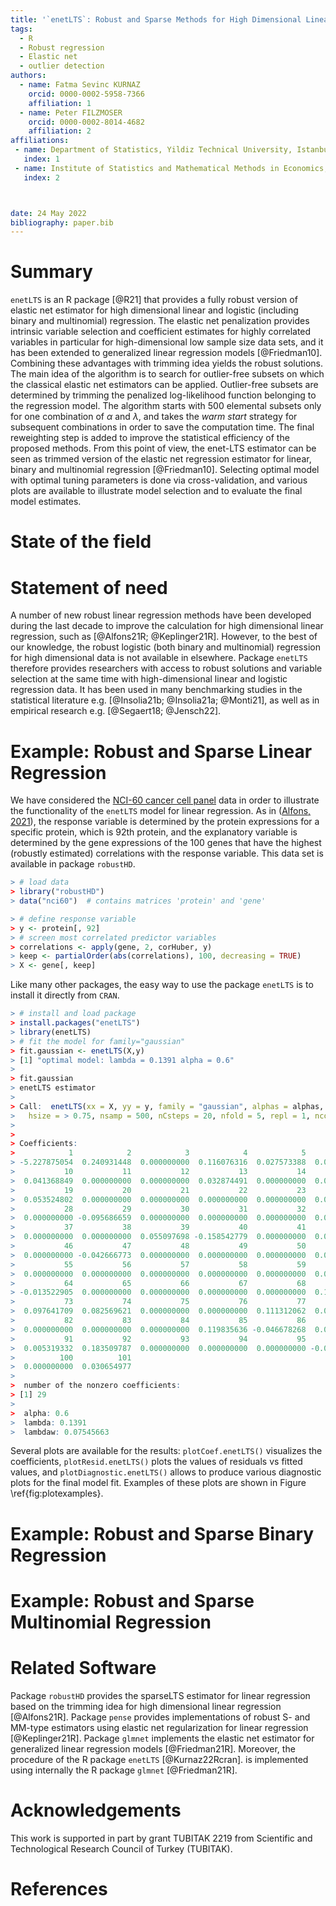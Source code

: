 ```yaml
---
title: '`enetLTS`: Robust and Sparse Methods for High Dimensional Linear and Binary and Multinomial Regression'
tags:
  - R
  - Robust regression
  - Elastic net
  - outlier detection
authors:
  - name: Fatma Sevinc KURNAZ
    orcid: 0000-0002-5958-7366 
    affiliation: 1
  - name: Peter FILZMOSER
    orcid: 0000-0002-8014-4682
    affiliation: 2
affiliations:
 - name: Department of Statistics, Yildiz Technical University, Istanbul, Turkey
   index: 1
 - name: Institute of Statistics and Mathematical Methods in Economics, TU Wien, Vienna, Austria
   index: 2



date: 24 May 2022
bibliography: paper.bib
---
```


# Summary


`enetLTS` is an R package [@R21] that provides a fully robust version of 
elastic net estimator for high dimensional linear and logistic (including 
binary and multinomial) regression. The elastic net penalization provides 
intrinsic variable selection and coefficient estimates for highly correlated 
variables in particular for high-dimensional low sample size 
data sets, and it has been extended to generalized linear regression models 
[@Friedman10]. 
Combining these advantages with trimming idea yields the robust solutions.
The main idea of the algorithm is to search for outlier-free subsets on which the classical elastic 
net estimators can be applied. Outlier-free subsets are determined by trimming 
the penalized log-likelihood function belonging to the regression model. 
The algorithm starts with 500 elemental subsets
only for one combination of $\alpha$ and $\lambda$, and takes the *warm start* strategy
for subsequent combinations in order to save the computation time.
The final reweighting step is added to improve the statistical 
efficiency of the proposed methods. 
From this point of view, the enet-LTS estimator can be seen as trimmed version 
of the elastic net regression estimator for linear, binary and multinomial 
regression [@Friedman10]. 
Selecting optimal model with optimal tuning parameters is done via cross-validation, 
and various plots are available to illustrate model selection and to evaluate the 
final model estimates. 


# State of the field

# Statement of need

A number of new robust linear regression methods have been developed during the last 
decade to improve the calculation for high dimensional linear regression, such as 
[@Alfons21R; @Keplinger21R]. 
However, to the best of our knowledge, the robust logistic (both binary and multinomial) 
regression for high dimensional data is not available in elsewhere.
Package `enetLTS` therefore provides
researchers with access to robust solutions and variable selection at the same time
with high-dimensional linear and logistic regression data. 
It has been used in many benchmarking studies in the statistical
literature e.g. [@Insolia21b; @Insolia21a; @Monti21], 
as well as in empirical research e.g. [@Segaert18; @Jensch22].


# Example: Robust and Sparse Linear Regression

We have considered the [NCI-60 cancer cell panel](https://discover.nci.nih.gov/cellminer/) data in order to illustrate the functionality of the `enetLTS` model for linear regression. As in ([Alfons, 2021](https://joss.theoj.org/papers/10.21105/joss.03786)), the response variable is determined by the protein expressions for a specific protein, which is 92th protein, and
the explanatory variable is determined by the gene expressions of the 100 genes that have the highest (robustly estimated) correlations with the response variable. This data set is available in package `robustHD`.

```R
> # load data
> library("robustHD")
> data("nci60")  # contains matrices 'protein' and 'gene'

> # define response variable
> y <- protein[, 92]
> # screen most correlated predictor variables
> correlations <- apply(gene, 2, corHuber, y)
> keep <- partialOrder(abs(correlations), 100, decreasing = TRUE)
> X <- gene[, keep]
```

Like many other packages, the easy way to use the package `enetLTS` is to install it directly from `CRAN`. 

```R
> # install and load package
> install.packages("enetLTS")
> library(enetLTS)
> # fit the model for family="gaussian"
> fit.gaussian <- enetLTS(X,y)
> [1] "optimal model: lambda = 0.1391 alpha = 0.6"
>
> fit.gaussian
> enetLTS estimator 
>
> Call:  enetLTS(xx = X, yy = y, family = "gaussian", alphas = alphas, lambdas = lambdas, lambdaw = NULL, intercept = TRUE, scal = TRUE,  
>   hsize = > 0.75, nsamp = 500, nCsteps = 20, nfold = 5, repl = 1, ncores = 1, tol = -1e+06, seed = NULL, crit.plot = TRUE) 
> 
>
> Coefficients:
>            1            2            3            4            5            6            7            8            9 
> -5.227875054  0.240931448  0.000000000  0.116076316  0.027573388  0.000000000  0.000000000  0.000000000  0.000000000 
>           10           11           12           13           14           15           16           17           18 
>  0.041368849  0.000000000  0.000000000  0.032874491  0.000000000  0.000000000  0.000000000  0.000000000  0.391369317 
>           19           20           21           22           23           24           25           26           27 
>  0.053524802  0.000000000  0.000000000  0.000000000  0.000000000  0.028517873 -0.257094024  0.000000000  0.000000000 
>           28           29           30           31           32           33           34           35           36 
>  0.000000000 -0.095686659  0.000000000  0.000000000  0.000000000  0.093010871  0.000000000  0.000000000  0.000000000 
>           37           38           39           40           41           42           43           44           45 
>  0.000000000  0.000000000  0.055097698 -0.158542779  0.000000000  0.000000000  0.000000000  0.000000000  0.000000000 
>           46           47           48           49           50           51           52           53           54 
>  0.000000000 -0.042666773  0.000000000  0.000000000  0.000000000  0.000000000  0.000000000  0.000000000  0.000000000 
>           55           56           57           58           59           60           61           62           63 
>  0.000000000  0.000000000  0.000000000  0.000000000  0.000000000  0.000000000  0.000000000  0.000000000  0.000000000 
>           64           65           66           67           68           69           70           71           72 
> -0.013522905  0.000000000  0.000000000  0.000000000  0.000000000  0.129058794  0.000000000  0.088705925  0.000000000 
>           73           74           75           76           77           78           79           80           81 
>  0.097641709  0.082569621  0.000000000  0.000000000  0.111312062  0.000000000  0.000000000  0.000000000  0.000000000 
>           82           83           84           85           86           87           88           89           90 
>  0.000000000  0.000000000  0.000000000  0.119835636 -0.046678268  0.000000000 -0.049993645  0.000000000  0.000000000 
>           91           92           93           94           95           96           97           98           99 
>  0.005319332  0.183509787  0.000000000  0.000000000  0.000000000 -0.002034250  0.000000000  0.000000000  0.040520680 
>          100          101 
>  0.000000000  0.030654977 
> 
>  number of the nonzero coefficients:
> [1] 29
> 
>  alpha: 0.6
>  lambda: 0.1391
>  lambdaw: 0.07545663
```

Several plots are available for the results: `plotCoef.enetLTS()` visualizes the coefficients, 
`plotResid.enetLTS()` plots the values of residuals vs fitted values, 
and `plotDiagnostic.enetLTS()` allows to produce various diagnostic
plots for the final model fit. 
Examples of these plots are shown in Figure \ref{fig:plotexamples}.


# Example: Robust and Sparse Binary Regression




# Example: Robust and Sparse Multinomial Regression


# Related Software

Package `robustHD` provides the sparseLTS estimator for linear regression based on the trimming idea for high dimensional linear regression [@Alfons21R]. Package `pense` provides implementations of robust S- and MM-type estimators using elastic net
regularization for linear regression [@Keplinger21R]. Package `glmnet` implements the elastic net estimator for generalized linear regression models [@Friedman21R]. Moreover, the procedure of the R package `enetLTS` [@Kurnaz22Rcran]. is implemented using internally the R package `glmnet` [@Friedman21R].  


# Acknowledgements

This work is supported in part by grant TUBITAK 2219 from Scientific and Technological Research Council of Turkey (TUBITAK). 


# References
